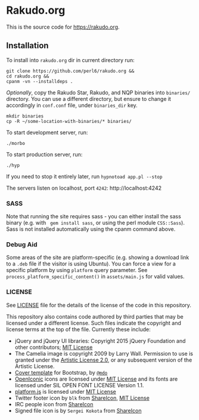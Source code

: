 # Rakudo.org

This is the source code for <https://rakudo.org>.

## Installation

To install into `rakudo.org` dir in current directory run:

    git clone https://github.com/perl6/rakudo.org &&
    cd rakudo.org &&
    cpanm -vn --installdeps .

*Optionally*, copy the Rakudo Star, Rakudo, and NQP binaries into `binaries/`
directory. You can use a different directory, but ensure to change it
accordingly in `conf.conf` file, under `binaries_dir` key.

    mkdir binaries
    cp -R ~/some-location-with-binaries/* binaries/

To start development server, run:

    ./morbo

To start production server, run:

    ./hyp

If you need to stop it entirely later, run `hypnotoad app.pl --stop`

The servers listen on localhost, port `4242`: http://localhost:4242

### SASS

Note that running the site requires sass - you can either install
the sass binary (e.g. with ``` gem install sass```, or using the
perl module ```CSS::Sass```). Sass is not installed automatically
using the cpanm command above.

### Debug Aid

Some areas of the site are platform-specific (e.g. showing a download
link to a `.deb` file if the visitor is using Ubuntu). You can force a view
for a specific platform by using `platform` query parameter. See
`process_platform_specific_content()` in `assets/main.js` for valid values.

### LICENSE

See [LICENSE](LICENSE) file for the details of the license of the code in this repository.

This repository also contains code authored by third parties that may be licensed under a different license. Such
files indicate the copyright and license terms at the top of the file. Currently these include:

* jQuery and jQuery UI libraries: Copyright 2015 jQuery Foundation and other contributors; [MIT License](http://creativecommons.org/licenses/MIT)
* The Camelia image is copyright 2009 by Larry Wall. Permission to use is granted under the [Artistic License 2.0](License), or any subsequent version
of the Artistic License.
* [Cover template](http://getbootstrap.com/docs/4.0/examples/cover/)
    for Bootstrap, by [`@mdo`](https://twitter.com/mdo)
* [OpenIconic](https://useiconic.com/open/) icons are licensed under
    [MIT License](http://creativecommons.org/licenses/MIT) and its fonts
    are licensed under SIL OPEN FONT LICENSE Version 1.1.
* [platform.js](https://github.com/bestiejs/platform.js) is licensed under
    [MIT License](http://creativecommons.org/licenses/MIT)
* Twitter footer icon by `blk` from
    [ShareIcon](https://www.shareicon.net/twitter-93943),
    [MIT License](http://creativecommons.org/licenses/MIT)
* IRC people icon
    from [ShareIcon](https://www.shareicon.net/people-queue-crowd-line-stick-man-722560)
* Signed file icon is by `Sergei Kokota` from
    [ShareIcon](https://www.shareicon.net/document-business-file-signature-agreement-contract-paper-105338)
